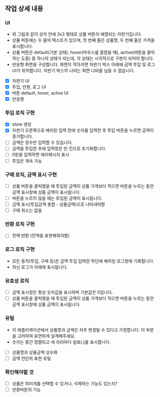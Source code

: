 ## 작업 상세 내용

### UI

- 위 그림과 같이 상자 안에 3x3 형태로 상품 버튼이 배열되는 자판기입니다.
- 상품 버튼에는 두 줄의 텍스트가 있으며, 첫 번째 줄은 상품명, 두 번째 줄은 가격을 표시합니다.
- 상품 버튼은 default(기본 상태), hover(마우스를 올렸을 때), active(버튼을 클릭하는 도중) 중 하나의 상태가 되는데, 각 상태는 시각적으로 구분이 되어야 합니다.
- 반응형 화면을 구성합니다.
  화면이 작아지면 자판기 박스 아래에 금액 투입 및 로그 UI가 위치합니다.
  자판기 박스의 너비는 화면 너비를 넘을 수 없습니다.

* [x] 자판기 UI
* [x] 투입, 반환, 로그 UI
* [x] 버튼 default, hover, active UI
* [x] 반응형

### 투입 로직 구현

- [x] store 생성
- [x] 자판기 오른쪽으로 배치된 입력 란에 숫자를 입력한 후 투입 버튼을 누르면 금액이 증가합니다.
- [ ] 금액은 양수만 입력할 수 있습니다.
- [ ] 금액을 투입한 후에 입력창은 빈 칸으로 초기화합니다.
- [ ] 0원을 입력하면 에러메시지 표시
- [ ] 투입은 계속 가능

### 구매 로직, 금액 표시 구현

- [ ] 상품 버튼을 클릭했을 때 투입된 금액이 상품 가격보다 적으면 버튼을 누르는 동안 금액 표시창에 상품 금액이 표시됩니다.
- [ ] 버튼을 누르지 않을 때는 투입된 금액이 표시됩니다.
- [ ] 금액 표시(투입금액 총합 - 상품금액)으로 나타내야함
- [ ] 구매 취소는 없음

### 반환 로직 구현

- [ ] 전액 반환 (잔액을 표현해줘야함)

### 로그 로직 구현

- 모든 동작(투입, 구매 등)은 금액 투입 입력란 하단에 배치된 로그창에 기록합니다.
- 최신 로그가 아래에 표시됩니다.

### 유효성 로직

- [ ] 금액 표시창은 항상 숫자값을 표시하며 기본값은 0입니다.
- [ ] 상품 버튼을 클릭했을 때 투입된 금액이 상품 가격보다 적으면 버튼을 누르는 동안 금액 표시창에 상품 금액이 표시됩니다.

### 유틸

- 이 애플리케이션에서 상품명과 금액은 자주 변경될 수 있다고 가정합니다. 이 부분을 고려하여 유연하게 설계해주세요.
- 숫자는 중간 정렬되고 세 자리마다 쉼표(,)를 표시합니다.

* [ ] 상품명과 상품금액 상수화
* [ ] 금액 천단위 표현 유틸

### 확인해야할 것

- [ ] 상품은 여러개를 선택할 수 있거나, 삭제하는 기능도 있는지?
- [ ] 반환버튼의 기능
